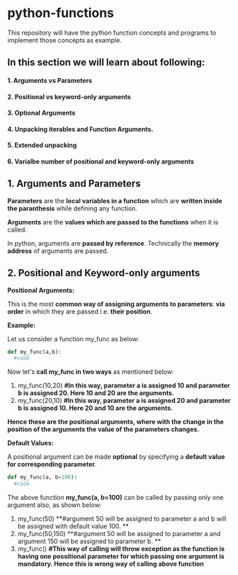 # python-functions
This repository will have the python function concepts and programs to implement those concepts as example.
## In this section we will learn about following:
#### 1. Arguments vs Parameters
#### 2. Positional vs keyword-only arguments
#### 3. Optional Arguments
#### 4. Unpacking iterables and Function Arguments.
#### 5. Extended unpacking
#### 6. Varialbe number of positional and keyword-only arguments

## 1. Arguments and Parameters
**Parameters** are the **local variables in a function** which are **written inside the paranthesis** while defining any function.

**Arguments** are the **values which are passed to the functions** when it is called.

In python, arguments are **passed by reference**. Technically the **memory address** of arguments are passed. 

## 2. Positional and Keyword-only arguments

**Positional Arguments:**

This is the most **common way of assigning arguments to parameters**: **via order** in which they are passed i.e. **their position**.

**Example:** 

Let us consider a function my_func as below:

```python
def my_func(a,b):
  #code
```

Now let's **call my_func in two ways** as mentioned below:

1. my_func(10,20) **#In this way, parameter a is assigned 10 and parameter b is assigned 20. Here 10 and 20 are the arguments.**
2. my_func(20,10) **#In this way, parameter a is assigned 20 and parameter b is assigned 10. Here 20 and 10 are the arguments.**

**Hence these are the positional arguments, where with the change in the position of the arguments the value of the parameters changes.**

**Default Values:**

A positional argument can be made **optional** by specifying a **default value for corresponding parameter**.

```python
def my_func(a, b=100):
  #code
```

The above function **my_func(a, b=100)** can be called by passing only one argument also, as shown below:

1. my_func(50) **#argument 50 will be assigned to parameter a and b will be assigned with default value 100. **
2. my_func(50,150) **#argument 50 will be assigned to parameter a and argument 150 will be assigned to parameter b. **
3. my_func() **#This way of calling will throw exception as the function is having one possitional parameter for which passing one argument is mandatory. Hence this is wrong way of calling above function**





